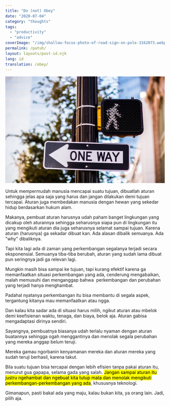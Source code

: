 ```yaml
---
title: "Do (not) Obey"
date: "2020-07-04"
category: "thoughts"
tags:
  - "productivity"
  - "advice"
coverImage: "/img/shallow-focus-photo-of-road-sign-on-pole-3162073.webp"
permalink: /patuh/
layout: layouts/post-id.njk
lang: id
translation: /obey/
---
```


![](/img/shallow-focus-photo-of-road-sign-on-pole-3162073.webp)

Untuk mempermudah manusia mencapai suatu tujuan, dibuatlah aturan sehingga jelas apa saja yang harus dan jangan dilakukan demi tujuan tercapai. Aturan juga membedakan manusia dengan hewan yang sekedar hidup berdasarkan hukum alam.

Makanya, pembuat aturan harusnya udah paham banget lingkungan yang dicakup oleh aturannya sehingga seharusnya siapa pun di lingkungan itu yang mengikuti aturan dia juga seharusnya selamat sampai tujuan. Karena aturan (harusnya) ga sekadar dibuat kan. Ada alasan dibalik semuanya. Ada "why" dibaliknya.

Tapi kita lagi ada di zaman yang perkembangan segalanya terjadi secara eksponensial. Semuanya tiba-tiba berubah, aturan yang sudah lama dibuat pun seringnya jadi ga relevan lagi.

Mungkin masih bisa sampai ke tujuan, tapi kurang efektif karena ga memanfaatkan situasi perkembangan yang ada, cenderung mengabaikan, malah memusuhi dan menganggap bahwa  perkembangan dan perubahan yang terjadi hanya menghambat.

Padahal nyatanya perkembangan itu bisa membantu di segala aspek, tergantung kitanya mau memanfaatkan atau ngga.

Dan kalau kita sadar ada di situasi harus milih, ngikut aturan atau mbelok demi keefisienan waktu, tenaga, dan biaya, belok aja. Aturan gabisa mengadaptasi dirinya sendiri.

Sayangnya, pembuatnya biasanya udah terlalu nyaman dengan aturan buatannya sehingga ogah menggantinya dan menolak segala perubahan yang mereka anggap belum teruji.

Mereka gamau ngorbanin kenyamanan mereka dan aturan mereka yang sudah teruji berhasil, karena takut.

Bila suatu tujuan bisa tercapai dengan lebih efisien tanpa pakai aturan itu, menurut gua gapapa, selama gada yang salah. <mark>Jangan sampai aturan itu justru ngehambat dan ngebuat kita tutup mata dan menolak mengikuti perkembangan-perkembangan yang ada</mark>, khususnya teknologi.

Gimanapun, pasti bakal ada yang maju, kalau bukan kita, ya orang lain. Jadi, pilih aja.

